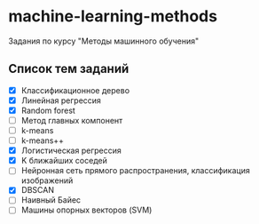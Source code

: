 # machine-learning-methods
Задания по курсу "Методы машинного обучения"

## Список тем заданий

 - [x] Классификационное дерево
 - [x] Линейная регрессия
 - [x] Random forest
 - [ ] Метод главных компонент
 - [ ] k-means
 - [ ] k-means++
 - [x] Логистическая регрессия
 - [x] K ближайших соседей
 - [ ] Нейронная сеть прямого распространения, классификация изображений
 - [x] DBSCAN
 - [ ] Наивный Байес
 - [ ] Машины опорных векторов (SVM)
